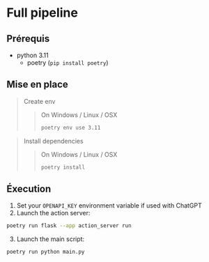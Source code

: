 # Full pipeline

## Prérequis
- python 3.11
  - poetry (`pip install poetry`)

## Mise en place
> Create env
> > On Windows / Linux / OSX
> > ```bash
> > poetry env use 3.11
> > ```

> Install dependencies
> > On Windows / Linux / OSX
> > ```bash
> > poetry install
> > ```

## Éxecution
1. Set your `OPENAPI_KEY` environment variable if used with ChatGPT 
2. Launch the action server:
```bash
poetry run flask --app action_server run
```
3. Launch the main script:
```bash
poetry run python main.py
```